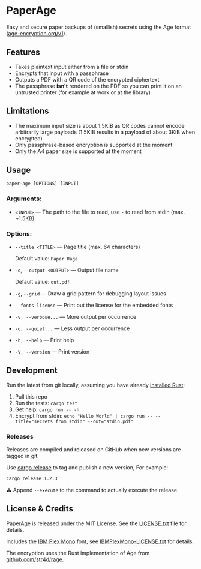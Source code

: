 # PaperAge

Easy and secure paper backups of (smallish) secrets using the Age format ([age-encryption.org/v1](https://age-encryption.org/v1)).

## Features

* Takes plaintext input either from a file or stdin
* Encrypts that input with a passphrase
* Outputs a PDF with a QR code of the encrypted ciphertext
* The passphrase **isn't** rendered on the PDF so you can print it on an untrusted printer (for example at work or at the library)

## Limitations

* The maximum input size is about 1.5KiB as QR codes cannot encode arbitrarily large payloads (1.5KiB results in a payload of about 3KiB when encrypted)
* Only passphrase-based encryption is supported at the moment
* Only the A4 paper size is supported at the moment

## Usage

```
paper-age [OPTIONS] [INPUT]
```

### **Arguments:**

* `<INPUT>` — The path to the file to read, use `-` to read from stdin (max. ~1.5KB)

### **Options:**

* `--title <TITLE>` — Page title (max. 64 characters)

  Default value: `Paper Rage`
* `-o`, `--output <OUTPUT>` — Output file name

  Default value: `out.pdf`
* `-g`, `--grid` — Draw a grid pattern for debugging layout issues
* `--fonts-license` — Print out the license for the embedded fonts
* `-v, --verbose...` — More output per occurrence
* `-q, --quiet...` — Less output per occurrence
* `-h, --help` — Print help
* `-V, --version` — Print version

## Development

Run the latest from git locally, assuming you have already [installed Rust](https://www.rust-lang.org/learn/get-started):

1. Pull this repo
2. Run the tests: `cargo test`
3. Get help: `cargo run -- -h`
4. Encrypt from stdin: `echo "Hello World" | cargo run -- --title="secrets from stdin" --out="stdin.pdf"`

### Releases

Releases are compiled and released on GitHub when new versions are tagged in git.

Use [cargo release](https://github.com/crate-ci/cargo-release) to tag and publish a new version, For example:

```sh
cargo release 1.2.3
```

⚠️ Append `--execute` to the command to actually execute the release.

## License & Credits

PaperAge is released under the MIT License. See the [LICENSE.txt](LICENSE.txt) file for details.

Includes the [IBM Plex Mono](https://www.ibm.com/plex/) font, see [IBMPlexMono-LICENSE.txt](src/assets/fonts/IBMPlexMono-LICENSE.txt) for details.

The encryption uses the Rust implementation of Age from [github.com/str4d/rage](https://github.com/str4d/rage).
